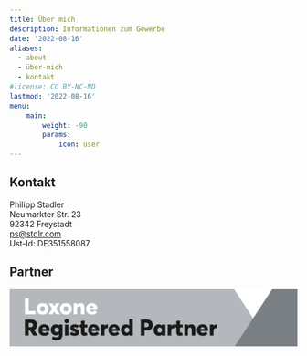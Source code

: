```yaml
---
title: Über mich
description: Informationen zum Gewerbe
date: '2022-08-16'
aliases:
  - about
  - über-mich
  - kontakt
#license: CC BY-NC-ND
lastmod: '2022-08-16'
menu:
    main: 
        weight: -90
        params:
            icon: user
---
```


## Kontakt
Philipp Stadler\
Neumarkter Str. 23\
92342 Freystadt\
<ps@stdlr.com>\
Ust-Id: DE351558087

## Partner
![](Loxone_Logo-Partner_Registered.png)
